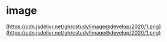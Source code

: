 # image

[https://cdn.jsdelivr.net/gh/cstudy/image@develop/2020/1.png](https://cdn.jsdelivr.net/gh/cstudy/image@develop/2020/1.png)

